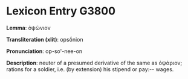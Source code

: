 # Lexicon Entry G3800

**Lemma**: ὀψώνιον

**Transliteration (xlit)**: opsṓnion

**Pronunciation**: op-so'-nee-on

**Description**:
neuter of a presumed derivative of the same as ὀψάριον; rations for a soldier, i.e. (by extension) his stipend or pay:-- wages.
